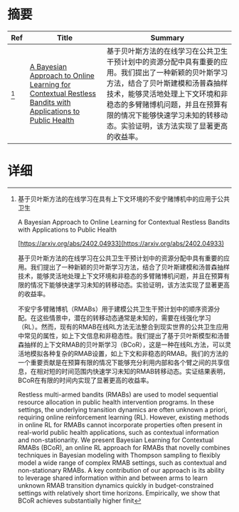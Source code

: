 # 摘要

| Ref | Title | Summary |
| --- | --- | --- |
| [^1] | [A Bayesian Approach to Online Learning for Contextual Restless Bandits with Applications to Public Health](https://arxiv.org/abs/2402.04933) | 基于贝叶斯方法的在线学习在公共卫生干预计划中的资源分配中具有重要的应用。我们提出了一种新颖的贝叶斯学习方法，结合了贝叶斯建模和汤普森抽样技术，能够灵活地处理上下文环境和非稳态的多臂赌博机问题，并且在预算有限的情况下能够快速学习未知的转移动态。实验证明，该方法实现了显著更高的收益率。 |

# 详细

[^1]: 基于贝叶斯方法的在线学习在具有上下文环境的不安宁赌博机中的应用于公共卫生

    A Bayesian Approach to Online Learning for Contextual Restless Bandits with Applications to Public Health

    [https://arxiv.org/abs/2402.04933](https://arxiv.org/abs/2402.04933)

    基于贝叶斯方法的在线学习在公共卫生干预计划中的资源分配中具有重要的应用。我们提出了一种新颖的贝叶斯学习方法，结合了贝叶斯建模和汤普森抽样技术，能够灵活地处理上下文环境和非稳态的多臂赌博机问题，并且在预算有限的情况下能够快速学习未知的转移动态。实验证明，该方法实现了显著更高的收益率。

    

    不安宁多臂赌博机（RMABs）用于建模公共卫生干预计划中的顺序资源分配。在这些情景中，潜在的转移动态通常是未知的，需要在线强化学习（RL）。然而，现有的RMAB在线RL方法无法整合到现实世界的公共卫生应用中常见的属性，如上下文信息和非稳态性。我们提出了基于贝叶斯模型和汤普森抽样的上下文RMAB的贝叶斯学习（BCoR），这是一种在线RL方法，可以灵活地模拟各种复杂的RMAB设置，如上下文和非稳态的RMAB。我们的方法的一个重要贡献是在预算有限的情况下能够充分利用内部和各个臂之间的共享信息，在相对短的时间范围内快速学习未知的RMAB转移动态。实证结果表明，BCoR在有限的时间内实现了显著更高的收益率。

    Restless multi-armed bandits (RMABs) are used to model sequential resource allocation in public health intervention programs. In these settings, the underlying transition dynamics are often unknown a priori, requiring online reinforcement learning (RL). However, existing methods in online RL for RMABs cannot incorporate properties often present in real-world public health applications, such as contextual information and non-stationarity. We present Bayesian Learning for Contextual RMABs (BCoR), an online RL approach for RMABs that novelly combines techniques in Bayesian modeling with Thompson sampling to flexibly model a wide range of complex RMAB settings, such as contextual and non-stationary RMABs. A key contribution of our approach is its ability to leverage shared information within and between arms to learn unknown RMAB transition dynamics quickly in budget-constrained settings with relatively short time horizons. Empirically, we show that BCoR achieves substantially higher finit
    

